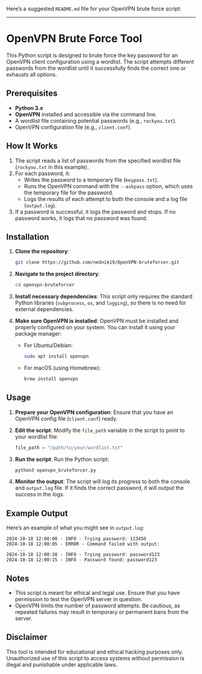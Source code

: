 Here’s a suggested `README.md` file for your OpenVPN brute force script:

---

# OpenVPN Brute Force Tool

This Python script is designed to brute force the key password for an OpenVPN client configuration using a wordlist. The script attempts different passwords from the wordlist until it successfully finds the correct one or exhausts all options.

## Prerequisites

- **Python 3.x**
- **OpenVPN** installed and accessible via the command line.
- A wordlist file containing potential passwords (e.g., `rockyou.txt`).
- OpenVPN configuration file (e.g., `client.conf`).

## How It Works

1. The script reads a list of passwords from the specified wordlist file (`rockyou.txt` in this example).
2. For each password, it:
   - Writes the password to a temporary file (`keypass.txt`).
   - Runs the OpenVPN command with the `--askpass` option, which uses the temporary file for the password.
   - Logs the results of each attempt to both the console and a log file (`output.log`).
3. If a password is successful, it logs the password and stops. If no password works, it logs that no password was found.

## Installation

1. **Clone the repository**:
   ```bash
   git clone https://github.com/nednik19/OpenVPN-bruteforcer.git
   ```

2. **Navigate to the project directory**:
   ```bash
   cd openvpn-bruteforcer
   ```

3. **Install necessary dependencies**:
   This script only requires the standard Python libraries (`subprocess`, `os`, and `logging`), so there is no need for external dependencies.

4. **Make sure OpenVPN is installed**:
   OpenVPN must be installed and properly configured on your system. You can install it using your package manager:
   - For Ubuntu/Debian:
     ```bash
     sudo apt install openvpn
     ```
   - For macOS (using Homebrew):
     ```bash
     brew install openvpn
     ```

## Usage

1. **Prepare your OpenVPN configuration**:
   Ensure that you have an OpenVPN config file (`client.conf`) ready.

2. **Edit the script**:
   Modify the `file_path` variable in the script to point to your wordlist file:
   ```python
   file_path = "/path/to/your/wordlist.txt"
   ```

3. **Run the script**:
   Run the Python script:
   ```bash
   python3 openvpn_bruteforcer.py
   ```

4. **Monitor the output**:
   The script will log its progress to both the console and `output.log` file. If it finds the correct password, it will output the success in the logs.

## Example Output

Here’s an example of what you might see in `output.log`:
```
2024-10-18 12:00:00 - INFO - Trying password: 123456
2024-10-18 12:00:05 - ERROR - Command failed with output:
    ...
2024-10-18 12:00:10 - INFO - Trying password: password123
2024-10-18 12:00:15 - INFO - Password found: password123
```

## Notes

- This script is meant for ethical and legal use. Ensure that you have permission to test the OpenVPN server in question.
- OpenVPN limits the number of password attempts. Be cautious, as repeated failures may result in temporary or permanent bans from the server.


## Disclaimer

This tool is intended for educational and ethical hacking purposes only. Unauthorized use of this script to access systems without permission is illegal and punishable under applicable laws.

